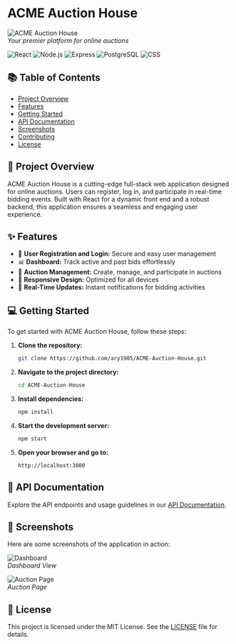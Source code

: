 # ACME Auction House

![ACME Auction House](https://via.placeholder.com/1200x400?text=ACME+Auction+House)  
*Your premier platform for online auctions*

![React](https://img.shields.io/badge/React-16.8%2B-blue)
![Node.js](https://img.shields.io/badge/Node.js-14.x%2B-green)
![Express](https://img.shields.io/badge/Express-4.x%2B-yellow)
![PostgreSQL](https://img.shields.io/badge/PostgreSQL-14.x%2B-blue)
![CSS](https://img.shields.io/badge/CSS-3-blue)

## 📚 Table of Contents
- [Project Overview](#project-overview)
- [Features](#features)
- [Getting Started](#getting-started)
- [API Documentation](#api-documentation)
- [Screenshots](#screenshots)
- [Contributing](#contributing)
- [License](#license)

## 🚀 Project Overview

ACME Auction House is a cutting-edge full-stack web application designed for online auctions. Users can register, log in, and participate in real-time bidding events. Built with React for a dynamic front end and a robust backend, this application ensures a seamless and engaging user experience.

## ✨ Features

- 📝 **User Registration and Login:** Secure and easy user management
- 📊 **Dashboard:** Track active and past bids effortlessly
- 📅 **Auction Management:** Create, manage, and participate in auctions
- 📱 **Responsive Design:** Optimized for all devices
- 🔔 **Real-Time Updates:** Instant notifications for bidding activities

## 💻 Getting Started

To get started with ACME Auction House, follow these steps:

1. **Clone the repository:**

    ```bash
    git clone https://github.com/ary1905/ACME-Auction-House.git
    ```

2. **Navigate to the project directory:**

    ```bash
    cd ACME-Auction-House
    ```

3. **Install dependencies:**

    ```bash
    npm install
    ```

4. **Start the development server:**

    ```bash
    npm start
    ```

5. **Open your browser and go to:**

    ```
    http://localhost:3000
    ```

## 📖 API Documentation

Explore the API endpoints and usage guidelines in our [API Documentation](https://acme-auction-house-api-docs.vercel.app/).

## 📸 Screenshots

Here are some screenshots of the application in action:

![Dashboard](https://via.placeholder.com/800x400?text=Dashboard)  
*Dashboard View*

![Auction Page](https://via.placeholder.com/800x400?text=Auction+Page)  
*Auction Page*


## 📝 License

This project is licensed under the MIT License. See the [LICENSE](LICENSE) file for details.
